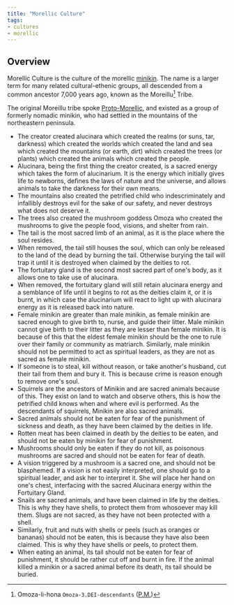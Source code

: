 ```yaml
---
title: "Morellic Culture"
tags:
- cultures
- morellic
---
```

## Overview
Morellic Culture is the culture of the morellic [minikin](species/fauna/sapient/minikin.md). The name is a larger term for many related cultural-ethenic groups, all descended from a common ancestor 7,000 years ago, known as the Moreillu[^1] Tribe.

The original Moreillu tribe spoke [Proto-Morellic](languages/proto-morellic.md), and existed as a group of formerly nomadic minikin, who had settled in the mountains of the northeastern peninsula.

- The creator created alucinara which created the realms (or suns, tar, darkness) which created the worlds which created the land and sea which created the mountains (or earth, dirt) which created the trees (or plants) which created the animals which created the people.
- Alucinara, being the first thing the creator created, is a sacred energy which takes the form of alucinarium. It is the energy which initially gives life to newborns, defines the laws of nature and the universe, and allows animals to take the darkness for their own means.
- The mountains also created the petrified child who indescriminately and infallibly destroys evil for the sake of our safety, and never destroys what does not deserve it.
- The trees also created the mushroom goddess Omoza who created the mushrooms to give the people food, visions, and shelter from rain.
- The tail is the most sacred limb of an animal, as it is the place where the soul resides.
- When removed, the tail still houses the soul, which can only be released to the land of the dead by burning the tail. Otherwise burying the tail will trap it until it is destroyed when claimed by the deities to rot.
- The fortuitary gland is the second most sacred part of one's body, as it allows one to take use of alucinara.
- When removed, the fortuitary gland will still retain alucinara energy and a semblance of life until it begins to rot as the deities claim it, or it is burnt, in which case the alucinarium will react to light up with alucinara energy as it is released back into nature. 
- Female minikin are greater than male minikin, as female minikin are sacred enough to give birth to, nurse, and guide their litter. Male minikin cannot give birth to their litter as they are lesser than female minikin. It is because of this that the eldest female minikin should be the one to rule over their family or community as matriarch. Similarly, male minikin should not be permitted to act as spiritual leaders, as they are not as sacred as female minikin.
- If someone is to steal, kill without reason, or take another's husband, cut their tail from them and bury it. This is because crime is reason enough to remove one's soul.
- Squirrels are the ancestors of Minikin and are sacred animals because of this. They exist on land to watch and observe others, this is how the petrified child knows when and where evil is performed. As the descendants of squirrels, Minikin are also sacred animals.
- Sacred animals should not be eaten for fear of the punishment of sickness and death, as they have been claimed by the deities in life.
- Rotten meat has been claimed in death by the deities to be eaten, and should not be eaten by minikin for fear of punishment.
- Mushrooms should only be eaten if they do not kill, as poisonous mushrooms are sacred and should not be eaten for fear of death.
- A vision triggered by a mushroom is a sacred one, and should not be blasphemed. If a vision is not easily interpreted, one should go to a spiritual leader, and ask her to interpret it. She will place her hand on one's chest, interfacing with the sacred Alucinara energy within the Fortuitary Gland.
- Snails are sacred animals, and have been claimed in life by the deities. This is why they have shells, to protect them from whosoever may kill them. Slugs are not sacred, as they have not been protected with a shell.
- Similarly, fruit and nuts with shells or peels (such as oranges or bananas) should not be eaten, this is because they have also been claimed. This is why they have shells or peels, to protect them.
- When eating an animal, its tail should not be eaten for fear of punishment, it should be rather cut off and burnt in fire. If the animal killed a minikin or a sacred animal before its death, its tail should be buried.

[^1]: Omoza-li-hona `Omoza-3.DEI-descendants` ([P.M.](languages/proto-morellic.md))